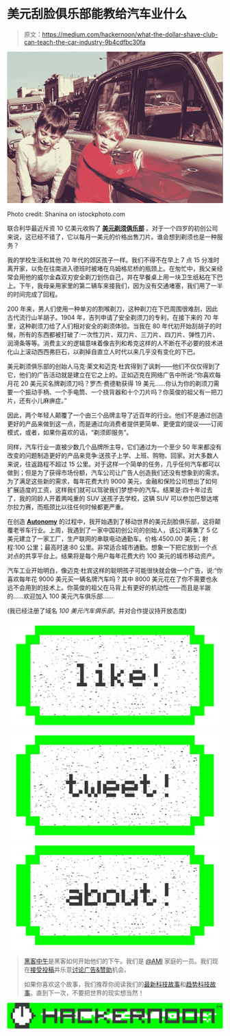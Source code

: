 # 美元刮脸俱乐部能教给汽车业什么

> 原文：<https://medium.com/hackernoon/what-the-dollar-shave-club-can-teach-the-car-industry-9b4cdfbc30fa>

![](img/268298e4366f07f7cd623d05851bb861.png)

Photo credit: Shanina on istockphoto.com

联合利华最近斥资 10 亿美元收购了 [**美元剃须俱乐部**](https://try.dollarshaveclub.com/try-the-club/) 。对于一个四岁的初创公司来说，这已经不错了，它以每月一美元的价格出售刀片。谁会想到剃须也是一种服务？

我的学校生活和其他 70 年代的郊区孩子一样。我们不得不在早上 7 点 15 分准时离开家，以免在往南进入德班时被堵在乌姆格尼桥的瓶颈上。在匆忙中，我父亲经常会用他的威尔金森双刃安全剃刀划伤自己，并在早餐桌上用一块卫生纸粘在下巴上。下午，我母亲用家里的第二辆车来接我们，因为没有交通堵塞，我们用了一半的时间完成了回程。

200 年来，男人们使用一种单刃的割喉剃刀，这种剃刀在下巴周围很难刮，因此古代流行山羊胡子。1904 年，吉列申请了安全剃须刀的专利，在接下来的 70 年里，这种剃须刀给了人们相对安全的剃须体验。当我在 80 年代初开始刮胡子的时候，所有的东西都被打破了:一次性刀片、双刀片、三刀片、四刀片、弹性刀片、润滑条等等。消费主义的逻辑意味着像吉列和希克这样的人不断在不必要的技术进化山上滚动西西弗巨石，以剃掉自直立人时代以来几乎没有变化的下巴。

美元剃须俱乐部的创始人马克·莱文和迈克·杜宾得到了讽刺——他们不仅仅得到了它，他们的广告活动就是建立在它之上的。正如迈克在网络广告中所说:“你喜欢每月花 20 美元买名牌剃须刀吗？罗杰·费德勒获得 19 美元……你认为你的剃须刀需要一个振动手柄、一个手电筒、一个挠背器和十个刀片吗？你英俊的祖父有一把刀片，还有小儿麻痹症。”

因此，两个年轻人颠覆了一个由三个品牌主导了近百年的行业。他们不是通过创造更好的产品来做到这一点，而是通过向消费者提供更简单、更便宜的提议——订阅模式，或者，如果你喜欢的话，“剃须即服务”。

同样，汽车行业一直被少数几个品牌所主导，它们通过为一个至少 50 年来都没有改变的问题制造更好的产品来竞争:送孩子上学、上班、购物、回家。对大多数人来说，往返路程不超过 15 公里。对于这样一个简单的任务，几乎任何汽车都可以做到；但是为了获得市场份额，汽车公司让广告人创造我们还没有想象到的需求。为了满足这些新的需求，每年花费大约 9000 美元，金融和保险公司想出了如何扩展适度的工资，这样我们就可以驾驶我们梦想中的汽车。结果是:四十年过去了，我的同龄人开着两吨重的 SUV 送孩子去学校，这辆 SUV 可以参加巴黎达喀尔拉力赛，而瓶颈比以往任何时候都更严重。

在创造 [**Autonomy**](http://www.autonomy.paris/?utm_source=referral&utm_medium=linkedin&utm_campaign=100-dollar-car-club) 的过程中，我开始遇到了移动世界的美元刮脸俱乐部，这将颠覆老爷车行业。上周，我遇到了一家中国初创公司的创始人，该公司筹集了 5 亿美元建立了一家工厂，生产联网的串联电动通勤车。价格:4500.00 美元；射程:100 公里；最高时速:80 公里。非常适合城市通勤。想象一下把它放到一个点对点的共享平台上。结果将是每个用户每年花费大约 100 美元的城市移动资产。

汽车工业开始明白，像迈克·杜宾这样的聪明孩子可能很快就会做一个广告，说:“你喜欢每年花 9000 美元买一辆名牌汽车吗？其中 8000 美元花在了你不需要也永远不会用到的技术上。你英俊的祖父在马背上有更好的机动性——而且是半跛的……欢迎加入 100 美元汽车俱乐部……

(我已经注册了域名 *100 美元汽车俱乐部*，并对合作提议持开放态度)

[![](img/50ef4044ecd4e250b5d50f368b775d38.png)](http://bit.ly/HackernoonFB)[![](img/979d9a46439d5aebbdcdca574e21dc81.png)](https://goo.gl/k7XYbx)[![](img/2930ba6bd2c12218fdbbf7e02c8746ff.png)](https://goo.gl/4ofytp)

> [黑客中午](http://bit.ly/Hackernoon)是黑客如何开始他们的下午。我们是 [@AMI](http://bit.ly/atAMIatAMI) 家庭的一员。我们现在[接受投稿](http://bit.ly/hackernoonsubmission)并乐意[讨论广告&赞助](mailto:partners@amipublications.com)机会。
> 
> 如果你喜欢这个故事，我们推荐你阅读我们的[最新科技故事](http://bit.ly/hackernoonlatestt)和[趋势科技故事](https://hackernoon.com/trending)。直到下一次，不要把世界的现实想当然！

[![](img/be0ca55ba73a573dce11effb2ee80d56.png)](https://goo.gl/Ahtev1)